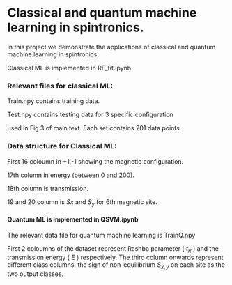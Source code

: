 # Classical and quantum machine learning in spintronics.
In this project we demonstrate the applications of classical and quantum machine learning in spintronics. 

Classical ML is implemented in RF_fit.ipynb

### Relevant files for classical ML:

Train.npy contains training data.

Test.npy contains testing data for 3 specific configuration

used in Fig.3 of main text. Each set contains 201 data points.

### Data structure for Classical ML:

First 16 coloumn in +1,-1 showing the magnetic configuration.

17th column in energy (between 0 and 200).

18th column is transmission.

19 and 20 column is $Sx$ and $S_y$ for 6th magnetic site.

#### Quantum ML is implemented in QSVM.ipynb

The relevant data file for quantum machine learning is TrainQ.npy

First 2 coloumns of the dataset represent Rashba parameter ( $t_R$ ) and the transmission energy ( $E$ ) respectively. The third column onwards represent different class columns, the sign of non-equilibrium $S_{x,y}$ on each site as the two output classes.
